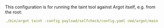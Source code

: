 This configuration is for running the taint tool against Argot itself, e.g. from the root: 
```yaml
./bin/argot taint -config payload/selfcheck/config.yaml cmd/argot/main.go
```